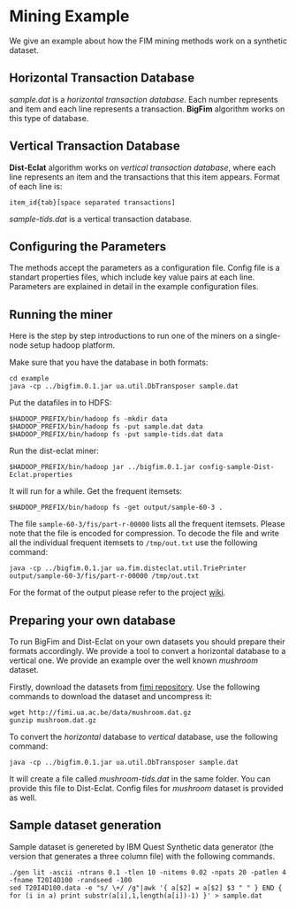 # Mining Example

We give an example about how the FIM mining methods work on a synthetic dataset.


## Horizontal Transaction Database

_sample.dat_ is a _horizontal transaction database_. Each number represents
and item and each line represents a transaction. **BigFim** algorithm works on
this type of database.

## Vertical Transaction Database

**Dist-Eclat** algorithm works on _vertical transaction database_, where each
line represents an item and the transactions that this item appears. Format of
each line is:

    item_id{tab}[space separated transactions]

_sample-tids.dat_ is a vertical transaction database.

## Configuring the Parameters

The methods accept the parameters as a configuration file. Config file is a
standart properties files, which include key value pairs at each line.
Parameters are explained in detail in the example configuration files.

## Running the miner

Here is the step by step introductions to run one of the miners on a single-node
setup hadoop platform.

Make sure that you have the database in both formats:

    cd example
    java -cp ../bigfim.0.1.jar ua.util.DbTransposer sample.dat

Put the datafiles in to HDFS:

    $HADOOP_PREFIX/bin/hadoop fs -mkdir data
    $HADOOP_PREFIX/bin/hadoop fs -put sample.dat data
    $HADOOP_PREFIX/bin/hadoop fs -put sample-tids.dat data
    
Run the dist-eclat miner:
    
    $HADOOP_PREFIX/bin/hadoop jar ../bigfim.0.1.jar config-sample-Dist-Eclat.properties
   
It will run for a while. Get the frequent itemsets:

    $HADOOP_PREFIX/bin/hadoop fs -get output/sample-60-3 . 
   
The file `sample-60-3/fis/part-r-00000` lists all the frequent itemsets.
Please note that the file is encoded for compression. To decode the file and 
write all the individual frequent itemsets to `/tmp/out.txt` use the following 
command:

    java -cp ../bigfim.0.1.jar ua.fim.disteclat.util.TriePrinter output/sample-60-3/fis/part-r-00000 /tmp/out.txt
 
For the format of the output please refer to the project [wiki][wiki].

## Preparing your own database

To run BigFim and Dist-Eclat on your own datasets you should prepare their 
formats accordingly. We provide a tool to convert a horizontal database to a 
vertical one. We provide an example over the well known _mushroom_ dataset. 

Firstly, download the datasets from [fimi repository][fimi]. Use the following 
commands to download the dataset and uncompress it:

    wget http://fimi.ua.ac.be/data/mushroom.dat.gz
    gunzip mushroom.dat.gz


To convert the _horizontal_ database to _vertical_ database, use the following
command:

    java -cp ../bigfim.0.1.jar ua.util.DbTransposer sample.dat
   
It will create a file called _mushroom-tids.dat_ in the same folder. You can 
provide this file to Dist-Eclat. Config files for _mushroom_ dataset is provided 
as well.

## Sample dataset generation

Sample dataset is genereted by IBM Quest Synthetic data generator (the version 
that generates a three column file) with the following commands.

    ./gen lit -ascii -ntrans 0.1 -tlen 10 -nitems 0.02 -npats 20 -patlen 4 -fname T20I4D100 -randseed -100
    sed T20I4D100.data -e "s/ \+/ /g"|awk '{ a[$2] = a[$2] $3 " " } END { for (i in a) print substr(a[i],1,length(a[i])-1) }' > sample.dat



[fimi]: http://fimi.ua.ac.be/data/
[wiki]: https://gitlab.com/adrem/bigfim/wikis/home
